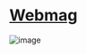 # [Webmag](https://preview.colorlib.com/theme/webmag/index.html)
![image](https://user-images.githubusercontent.com/62444892/150007836-75c00062-d31d-4916-af77-ebb15de97b0c.png)

